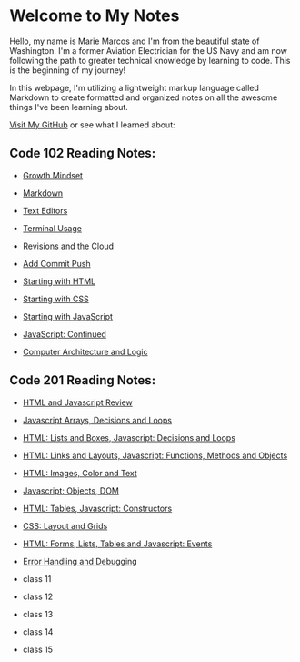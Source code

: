 
# Welcome to My Notes

Hello, my name is Marie Marcos and I'm from the beautiful state of Washington. I'm a former Aviation Electrician for the US Navy and am now following the path to greater technical knowledge by learning to code. This is the beginning of my journey!

In this webpage, I'm utilizing a lightweight markup language called Markdown to create formatted and organized notes on all the awesome things I've been learning about.

[Visit My GitHub](https://github.com/Mmarcos01?tab=repositories) or see what I learned about:

## Code 102 Reading Notes:

- [Growth Mindset](growthmindset.md)

- [Markdown](learnmarkdown.md)

- [Text Editors](texteditor.md)

- [Terminal Usage](terminalusage.md)

- [Revisions and the Cloud](revisions.md)

- [Add Commit Push](acp.md)

- [Starting with HTML](html.md)

- [Starting with CSS](css.md)

- [Starting with JavaScript](javascript.md)

- [JavaScript: Continued](morejs.md)

- [Computer Architecture and Logic](computers.md)

## Code 201 Reading Notes:

- [HTML and Javascript Review](class-01.md)

- [Javascript Arrays, Decisions and Loops](class-02.md)

- [HTML: Lists and Boxes, Javascript: Decisions and Loops](class-03.md)

- [HTML: Links and Layouts, Javascript: Functions, Methods and Objects](class-04.md)

- [HTML: Images, Color and Text](class-05.md)

- [Javascript: Objects, DOM](class-06.md)

- [HTML: Tables, Javascript: Constructors](class-07.md)

- [CSS: Layout and Grids](class-08.md)

- [HTML: Forms, Lists, Tables and Javascript: Events](class-09.md)

- [Error Handling and Debugging](class-10.md)
- class 11
- class 12
- class 13
- class 14
- class 15

